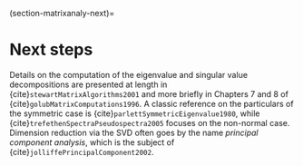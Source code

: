 (section-matrixanaly-next)=

# Next steps

Details on the computation of the eigenvalue and singular value decompositions are presented at length in {cite}`stewartMatrixAlgorithms2001` and more briefly in Chapters 7 and 8 of {cite}`golubMatrixComputations1996`. A classic reference on the particulars of the symmetric case is {cite}`parlettSymmetricEigenvalue1980`, while {cite}`trefethenSpectraPseudospectra2005` focuses on the non-normal case. Dimension reduction via the SVD often goes by the name *principal component analysis*, which is the subject of {cite}`jolliffePrincipalComponent2002`.

